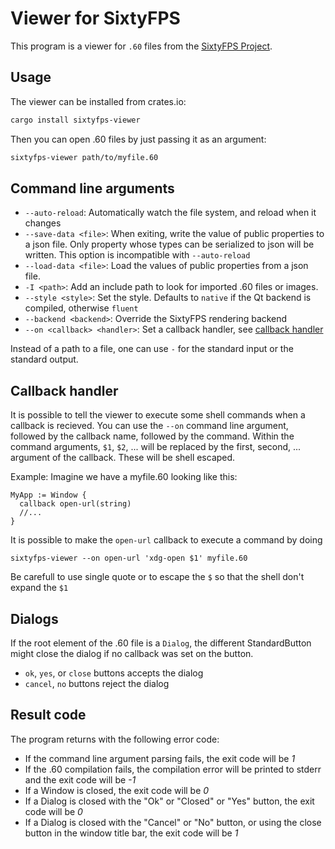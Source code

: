 # Viewer for SixtyFPS

This program is a viewer for `.60` files from the [SixtyFPS Project](https://sixtyfps.io).

## Usage

The viewer can be installed from crates.io:

```bash
cargo install sixtyfps-viewer
```

Then you can open .60 files by just passing it as an argument:

```bash
sixtyfps-viewer path/to/myfile.60
```

## Command line arguments

 - `--auto-reload`: Automatically watch the file system, and reload when it changes
 - `--save-data <file>`: When exiting, write the value of public properties to a json file.
   Only property whose types can be serialized to json will be written.
   This option is incompatible with `--auto-reload`
 - `--load-data <file>`: Load the values of public properties from a json file.
 - `-I <path>`: Add an include path to look for imported .60 files or images.
 - `--style <style>`: Set the style. Defaults to `native` if the Qt backend is compiled, otherwise `fluent`
 - `--backend <backend>`: Override the SixtyFPS rendering backend
 - `--on <callback> <handler>`: Set a callback handler, see [callback handler](#callback-handlers)

Instead of a path to a file, one can use `-` for the standard input or the standard output.

## Callback handler

It is possible to tell the viewer to execute some shell commands when a callback is recieved.
You can use the `--on` command line argument, followed by the callback name, followed by the command.
Within the command arguments, `$1`, `$2`, ... will be replaced by the first, second, ... argument of the
callback. These will be shell escaped.

Example: Imagine we have a myfile.60 looking like this:

```60
MyApp := Window {
  callback open-url(string)
  //...
}
```

It is possible to make the `open-url` callback to execute a command by doing

```
sixtyfps-viewer --on open-url 'xdg-open $1' myfile.60
```

Be carefull to use single quote or to escape the `$` so that the shell don't expand the `$1`


## Dialogs

If the root element of the .60 file is a `Dialog`, the different StandardButton might close
the dialog if no callback was set on the button.

 - `ok`, `yes`, or `close` buttons accepts the dialog
 - `cancel`, `no` buttons reject the dialog

## Result code

The program returns with the following error code:
 - If the command line argument parsing fails, the exit code will be *1*
 - If the .60 compilation fails, the compilation error will be printed to stderr and the exit code
   will be *-1*
 - If a Window is closed, the exit code will be *0*
 - If a Dialog is closed with the "Ok" or "Closed" or "Yes" button, the exit code will be *0*
 - If a Dialog is closed with the "Cancel" or "No" button, or using the close button in the window
   title bar, the exit code will be *1*
